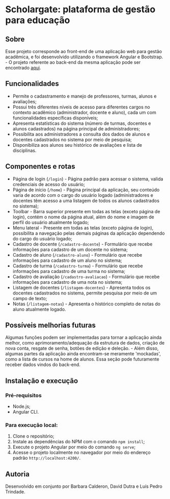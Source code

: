 # Scholargate: plataforma de gestão para educação

## Sobre
Esse projeto corresponde ao front-end de uma aplicação web para gestão acadêmica, e foi desenvolvido utilizando o framework Angular e Bootstrap. - O projeto referente ao back-end da mesma aplicação pode ser encontrado [aqui](https://github.com/FullStack-Education/M3P-BackEnd-Squad1).

## Funcionalidades
- Permite o cadastramento e manejo de professores, turmas, alunos e avaliações;
- Possui três diferentes níveis de acesso para diferentes cargos no contexto acadêmico (administrador, docente e aluno), cada um com funcionalidades específicas disponíveis;
- Apresenta estatísticas do sistema (número de turmas, docentes e alunos cadastrados) na página principal de administradores;
- Possibilita aos administradores a consulta dos dados de alunos e docentes cadastrados no sistema por meio de pesquisa;
- Disponibiliza aos alunos seu histórico de avaliações e lista de disciplinas.

## Componentes e rotas
- Página de login (`/login`) - Página padrão para acessar o sistema, valida credenciais de acesso do usuário;
- Página de início (`/home`) - Página principal da aplicação, seu conteúdo varia de acordo com o cargo do usuário logado (administradores e docentes têm acesso a uma listagem de todos os alunos cadastrados no sistema);
- Toolbar - Barra superior presente em todas as telas (exceto página de login), contém o nome da página atual, além do nome e imagem de perfil do usuário atualmente logado;
- Menu lateral - Presente em todas as telas (exceto página de login), possibilita a navegação pelas demais páginas da aplicação dependendo do cargo do usuário logado;
- Cadastro de docente (`/cadastro-docente`) - Formulário que recebe informações para cadastro de um docente no sistema;
- Cadastro de aluno (`/cadastro-aluno`) - Formulário que recebe informações para cadastro de um aluno no sistema;
- Cadastro de turma (`/cadastro-turma`) - Formulário que recebe informações para cadastro de uma turma no sistema;
- Cadastro de avaliação (`/cadastro-avaliacao`) - Formulário que recebe informações para cadastro de uma nota no sistema;
- Listagem de docentes (`/listagem-docentes`) - Apresenta todos os docentes cadastrados no sistema, permite pesquisa por meio de um campo de texto;
- Notas (`/listagem-notas`) - Apresenta o histórico completo de notas do aluno atualmente logado.

## Possíveis melhorias futuras
Algumas funções podem ser implementadas para tornar a aplicação ainda melhor, como aprimoramento/adequação da estrutura de dados, criação de nova conta, resgate de senha, botões de edição e deleção. - Além disso, algumas partes da aplicação ainda encontram-se meramente 'mockadas', como a lista de cursos na home de alunos. Essa seção pode futuramente receber dados vindos do back-end.

## Instalação e execução
### Pré-requisitos
- Node.js;
- Angular CLI.
### Para execução local:
1. Clone o repositório;
2. Instale as dependências do NPM com o comando `npm install`;
3. Execute o projeto Angular por meio do comando `ng serve`;
4. Acesse o projeto localmente no navegador por meio do endereço padrão `http://localhost:4200/`.

## Autoria
Desenvolvido em conjunto por Barbara Calderon, David Dutra e Luís Pedro Trindade.
